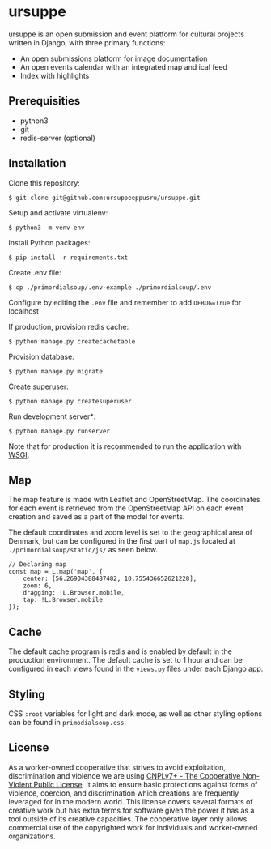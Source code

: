 # ursuppe

 ursuppe is an open submission and event platform for cultural projects written in Django, with three primary functions:
 - An open submissions platform for image documentation
 - An open events calendar with an integrated map and ical feed
 - Index with highlights
 
## Prerequisities

- python3
- git
- redis-server (optional)

## Installation

Clone this repository:

`$ git clone git@github.com:ursuppeeppusru/ursuppe.git`

Setup and activate virtualenv:

`$ python3 -m venv env`

Install Python packages:

`$ pip install -r requirements.txt`

Create .env file:

`$ cp ./primordialsoup/.env-example ./primordialsoup/.env`

Configure by editing the `.env` file and remember to add `DEBUG=True` for localhost

If production, provision redis cache:

`$ python manage.py createcachetable`

Provision database:

`$ python manage.py migrate`

Create superuser:

`$ python manage.py createsuperuser`

Run development server*:

`$ python manage.py runserver`

Note that for production it is recommended to run the application with [WSGI](https://docs.djangoproject.com/en/5.0/howto/deployment/wsgi/).

## Map

The map feature is made with Leaflet and OpenStreetMap. The coordinates for each event is retrieved from the OpenStreetMap API on each event creation and saved as a part of the model for events.

The default coordinates and zoom level is set to the geographical area of Denmark, but can be configured in the first part of `map.js` located at `./primordialsoup/static/js/` as seen below.

```
// Declaring map
const map = L.map('map', {
    center: [56.26904388487482, 10.755436652621228],
    zoom: 6,
    dragging: !L.Browser.mobile,
    tap: !L.Browser.mobile
});
```

## Cache

The default cache program is redis and is enabled by default in the production environment. The default cache is set to 1 hour and can be configured in each views found in the `views.py` files under each Django app.

## Styling

CSS `:root` variables for light and dark mode, as well as other styling options can be found in `primodialsoup.css`.  
  
## License

As a worker-owned cooperative that strives to avoid exploitation, discrimination and violence we are using [CNPLv7+ - The Cooperative Non-Violent Public License](https://github.com/ursuppeeppusru/ursuppe/blob/development/LICENSE.md). It aims to ensure basic protections against forms of violence, coercion, and discrimination which creations are frequently leveraged for in the modern world. This license covers several formats of creative work but has extra terms for software given the power it has as a tool outside of its creative capacities. The cooperative layer only allows commercial use of the copyrighted work for individuals and worker-owned organizations. 
